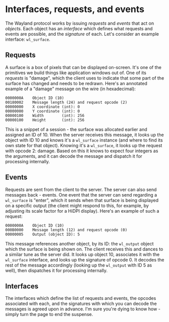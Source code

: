# Interfaces, requests, and events

The Wayland protocol works by issuing *requests* and *events* that act on
*objects*. Each object has an *interface* which defines what requests and events
are possible, and the *signature* of each. Let's consider an example interface:
`wl_surface`.

## Requests

A surface is a box of pixels that can be displayed on-screen. It's one of the
primitives we build things like application windows out of. One of its
*requests* is "damage", which the client uses to indicate that some part of the
surface has changed and needs to be redrawn. Here's an annotated example of a
"damage" message on the wire (in hexadecimal):

    0000000A    Object ID (10)
    00180002    Message length (24) and request opcode (2)
    00000000    X coordinate (int): 0
    00000000    Y coordinate (int): 0
    00000100    Width        (int): 256
    00000100    Height       (int): 256

This is a snippet of a session - the surface was allocated earlier and assigned
an ID of 10. When the server receives this message, it looks up the object with
ID 10 and knows it's a `wl_surface` instance (and where to find its own state
for that object). Knowing it's a `wl_surface`, it looks up the request with
opcode 2: damage. Based on this it knows to expect four integers as the
arguments, and it can decode the message and dispatch it for processing
internally.

## Events

Requests are sent from the client to the server. The server can also send
messages back - events. One event that the server can send regarding a
`wl_surface` is "enter", which it sends when that surface is being displayed on
a specific output (the client might respond to this, for example, by adjusting
its scale factor for a HiDPI display). Here's an example of such a request:

    0000000A    Object ID (10)
    000B0000    Message length (12) and request opcode (0)
    00000005    Output (object ID): 5

This message references another object, by its ID: the `wl_output` object which
the surface is being shown on. The client receives this and dances to a similar
tune as the server did. It looks up object 10, associates it with the
`wl_surface` interface, and looks up the signature of opcode 0. It decodes the
rest of the message accordingly (looking up the `wl_output` with ID 5 as well),
then dispatches it for processing internally.

## Interfaces

The interfaces which define the list of requests and events, the opcodes
associated with each, and the signatures with which you can decode the messages
is agreed upon in advance. I'm sure you're dying to know how - simply turn the
page to end the suspense.
